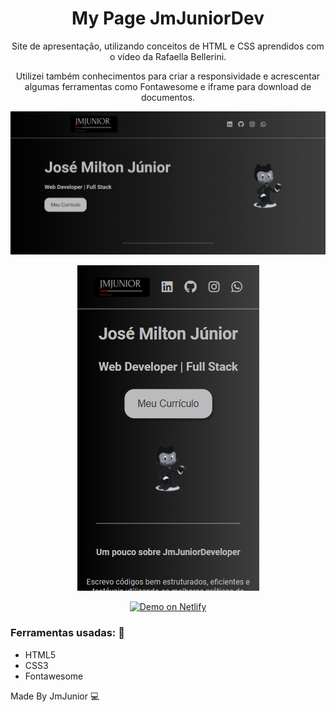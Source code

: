 <h1 align="center">
    My Page JmJuniorDev
</h1>

<p align="center">
Site de apresentação, utilizando conceitos de HTML e CSS aprendidos com o vídeo da Rafaella Bellerini.
</p>

<p align="center">
Utilizei também conhecimentos para criar a responsividade e acrescentar algumas ferramentas como Fontawesome e iframe para download de documentos.
</p>

<p align="center">
<img src="src/imagens/my-page-jmjunior1.png">
</p>
<p align="center">
<img src="src/imagens/my-page-jmjunior2.png">
</p>

<p align="center">
  <a href="https://mypage-jmjuniordev.netlify.app/" target="_blank">
    <img alt="Demo on Netlify" src="https://res.cloudinary.com/lukemorales/image/upload/v1599785319/readme_logos/demo_on_netlify_umjmch.png">
  </a>
</p>

### Ferramentas usadas: :rocket:

- HTML5
- CSS3
- Fontawesome

Made By JmJunior :computer:
